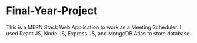 # Final-Year-Project

This is a MERN Stack Web Application to work as a Meeting Scheduler. I used React.JS, Node.JS, Express.JS, and MongoDB Atlas to store database.
